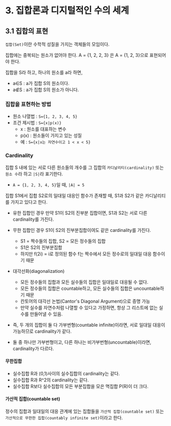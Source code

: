 # 3. 집합론과 디지털적인 수의 세계

## 3.1 집합의 표현

`집합(Set)`이란 수학적 성질을 가지는 객체들의 모임이다.

집합에는 중복되는 원소가 없어야 한다. A = {1, 2, 2, 3} 은 A = {1, 2, 3}으로 표현되어야 한다.

집합을 S라 하고, 하나의 원소를 a라 하면,

- a∈S : a가 집합 S의 원소이다.
- a∉S : a가 집합 S의 원소가 아니다.

### 집합을 표현하는 방법

- 원소 나열법 : `S={1, 2, 3, 4, 5}`
- 조건 제시법 : `S={x|p(x)}`
  - x : 원소를 대표하는 변수
  - p(x) : 원소들이 가지고 있는 성질
  - 예 : `S={x|x는 자연수이고 1 < x < 5}`

### Cardinality

집합 S 내에 있는 서로 다른 원소들의 개수를 그 집합의 `카디날리티(cardinality)` 또는 `원소 수`라 하고 `|S|`라 표기한다.

- `A = {1, 2, 3, 4, 5}`일 때, `|A| = 5`

집합 S1에서 집합 S2로의 일대일 대응인 함수가 존재할 때, S1과 S2가 같은 카디날리티를 가지고 있다고 한다.

- 유한 집합인 경우 만약 S1이 S2의 진부분 집합이면, S1과 S2는 서로 다른 cardinality를 가진다.
- 무한 집합인 경우 S1이 S2의 진부분집합이여도 같은 cardinality를 가진다.
  - S1 = 짝수들의 집합, S2 = 모든 정수들의 집합
  - S1은 S2의 진부분집합
  - 하지만 f(2i) = i로 정의된 함수 f는 짝수에서 모든 정수로의 일대일 대응 함수이기 때문
- 대각선화(diagonalization)

  - 모든 정수들의 집합과 모든 실수들의 집합은 일대일로 대응될 수 없다.
  - 모든 정수들의 집합은 countable하고, 모든 실수들의 집합은 uncountable하기 때문
  - 칸토어의 대각선 논법(Cantor's Diagonal Argument)으로 증명 가능
  - 만약 실수를 자연수처럼 나열할 수 있다고 가정하면, 항상 그 리스트에 없는 실수를 만들어낼 수 있음.

- 즉, 두 개의 집합이 둘 다 가부번형(countable infinite)이라면, 서로 일대일 대응이 가능하므로 cardinality가 같다.
- 둘 중 하나만 가부번형이고, 다른 하나는 비가부번형(uncountable)이라면, cardinality가 다르다.

#### 무한집합

- 실수집합 R과 (0,1)사이의 실수집합의 cardinality는 같다.
- 실수집합 R과 R^2의 cardinality는 같다.
- 실수집합 R보다 실수집합의 모든 부분집합을 모은 멱집합 P(R)이 더 크다.

#### 가산적 집합(countable set)

정수의 집합과 일대일의 대응 관계에 있는 집합들을 `가산적 집합(countable set)` 또는 `가산적으로 무한한 집합(countably infinite set)`이라고 한다.
